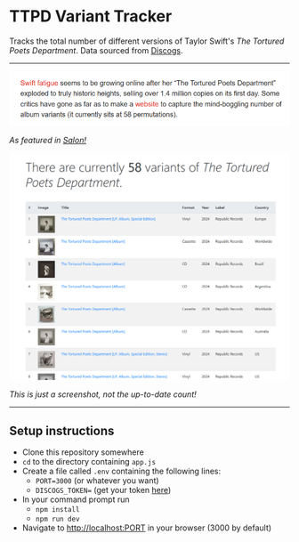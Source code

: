 # TTPD Variant Tracker
Tracks the total number of different versions of Taylor Swift's *The Tortured Poets Department*. Data sourced from [Discogs](https://www.discogs.com/release/30486003-Taylor-Swift-The-Tortured-Poets-Department).

---

![](docs/image2.png)

*As featured in [Salon!](https://www.salon.com/2024/06/15/fans-are-accusing-taylor-swift-of-intentionally-blocking-charli-xcx-from-a-1-debut/)*


![](docs/image.png)

*This is just a screenshot, not the up-to-date count!*

---

## Setup instructions
- Clone this repository somewhere
- `cd` to the directory containing `app.js`
- Create a file called `.env` containing the following lines:
  - `PORT=3000` (or whatever you want)
  - `DISCOGS_TOKEN=` (get your token [here](https://www.discogs.com/settings/developers))
- In your command prompt run
  - `npm install`
  - `npm run dev`
- Navigate to [http://localhost:PORT](http://localhost:PORT) in your browser (3000 by default)